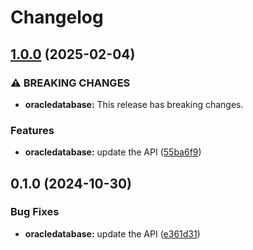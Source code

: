 # Changelog

## [1.0.0](https://github.com/googleapis/google-api-nodejs-client/compare/oracledatabase-v0.1.0...oracledatabase-v1.0.0) (2025-02-04)


### ⚠ BREAKING CHANGES

* **oracledatabase:** This release has breaking changes.

### Features

* **oracledatabase:** update the API ([55ba6f9](https://github.com/googleapis/google-api-nodejs-client/commit/55ba6f9c29cabce7a62cd2b09630dc7b90abfe80))

## 0.1.0 (2024-10-30)


### Bug Fixes

* **oracledatabase:** update the API ([e361d31](https://github.com/googleapis/google-api-nodejs-client/commit/e361d31ccd5bfeb92bd259ddc4b4d894422815b4))
